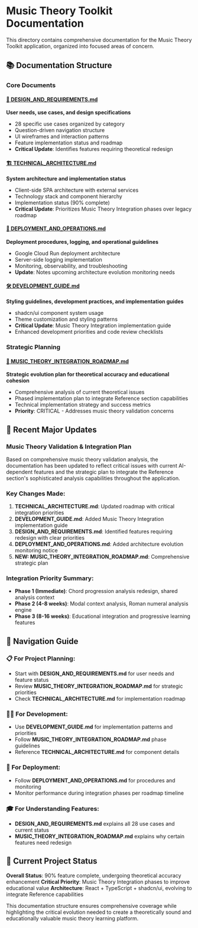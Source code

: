 # Music Theory Toolkit Documentation

This directory contains comprehensive documentation for the Music Theory Toolkit application, organized into focused areas of concern.

## 📚 Documentation Structure

### Core Documents

#### [🎯 DESIGN_AND_REQUIREMENTS.md](DESIGN_AND_REQUIREMENTS.md)
**User needs, use cases, and design specifications**
- 28 specific use cases organized by category
- Question-driven navigation structure  
- UI wireframes and interaction patterns
- Feature implementation status and roadmap
- **Critical Update**: Identifies features requiring theoretical redesign

#### [🏗️ TECHNICAL_ARCHITECTURE.md](TECHNICAL_ARCHITECTURE.md)
**System architecture and implementation status**
- Client-side SPA architecture with external services
- Technology stack and component hierarchy
- Implementation status (90% complete)
- **Critical Update**: Prioritizes Music Theory Integration phases over legacy roadmap

#### [🚀 DEPLOYMENT_AND_OPERATIONS.md](DEPLOYMENT_AND_OPERATIONS.md)
**Deployment procedures, logging, and operational guidelines**
- Google Cloud Run deployment architecture
- Server-side logging implementation
- Monitoring, observability, and troubleshooting
- **Update**: Notes upcoming architecture evolution monitoring needs

#### [🛠️ DEVELOPMENT_GUIDE.md](DEVELOPMENT_GUIDE.md)
**Styling guidelines, development practices, and implementation guides**
- shadcn/ui component system usage
- Theme customization and styling patterns
- **Critical Update**: Music Theory Integration implementation guide
- Enhanced development priorities and code review checklists

### Strategic Planning

#### [🎼 MUSIC_THEORY_INTEGRATION_ROADMAP.md](MUSIC_THEORY_INTEGRATION_ROADMAP.md)
**Strategic evolution plan for theoretical accuracy and educational cohesion**
- Comprehensive analysis of current theoretical issues
- Phased implementation plan to integrate Reference section capabilities
- Technical implementation strategy and success metrics
- **Priority**: CRITICAL - Addresses music theory validation concerns

## 🔄 Recent Major Updates

### Music Theory Validation & Integration Plan
Based on comprehensive music theory validation analysis, the documentation has been updated to reflect critical issues with current AI-dependent features and the strategic plan to integrate the Reference section's sophisticated analysis capabilities throughout the application.

### Key Changes Made:
1. **TECHNICAL_ARCHITECTURE.md**: Updated roadmap with critical integration priorities
2. **DEVELOPMENT_GUIDE.md**: Added Music Theory Integration implementation guide  
3. **DESIGN_AND_REQUIREMENTS.md**: Identified features requiring redesign with clear priorities
4. **DEPLOYMENT_AND_OPERATIONS.md**: Added architecture evolution monitoring notice
5. **NEW: MUSIC_THEORY_INTEGRATION_ROADMAP.md**: Comprehensive strategic plan

### Integration Priority Summary:
- **Phase 1 (Immediate)**: Chord progression analysis redesign, shared analysis context
- **Phase 2 (4-8 weeks)**: Modal context analysis, Roman numeral analysis engine  
- **Phase 3 (8-16 weeks)**: Educational integration and progressive learning features

## 🧭 Navigation Guide

### 📋 For Project Planning:
- Start with **DESIGN_AND_REQUIREMENTS.md** for user needs and feature status
- Review **MUSIC_THEORY_INTEGRATION_ROADMAP.md** for strategic priorities
- Check **TECHNICAL_ARCHITECTURE.md** for implementation roadmap

### 👩‍💻 For Development:
- Use **DEVELOPMENT_GUIDE.md** for implementation patterns and priorities
- Follow **MUSIC_THEORY_INTEGRATION_ROADMAP.md** phase guidelines
- Reference **TECHNICAL_ARCHITECTURE.md** for component details

### 🚀 For Deployment:
- Follow **DEPLOYMENT_AND_OPERATIONS.md** for procedures and monitoring
- Monitor performance during integration phases per roadmap timeline

### 🎓 For Understanding Features:
- **DESIGN_AND_REQUIREMENTS.md** explains all 28 use cases and current status
- **MUSIC_THEORY_INTEGRATION_ROADMAP.md** explains why certain features need redesign

## 🎯 Current Project Status

**Overall Status**: 90% feature complete, undergoing theoretical accuracy enhancement
**Critical Priority**: Music Theory Integration phases to improve educational value
**Architecture**: React + TypeScript + shadcn/ui, evolving to integrate Reference capabilities

This documentation structure ensures comprehensive coverage while highlighting the critical evolution needed to create a theoretically sound and educationally valuable music theory learning platform.